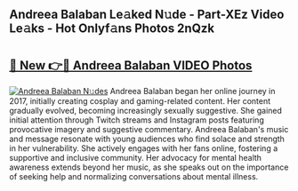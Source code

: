 ## Andreea Balaban Le𝚊ked N𝚞de - Part-XEz Video Le𝚊ks - Hot Onlyf𝚊ns Photos 2nQzk

# <h2><a href="http://ac31759.deff.icu/?id=Andreea+Balaban">🔗 New 👉🔴 Andreea Balaban VIDEO Photos</a></h2>

[![Andreea Balaban N𝚞des](https://i.imgur.com/rIISA9y.gif)](http://ac31759.deff.icu/?id=Andreea+Balaban)
Andreea Balaban began her online journey in 2017, initially creating cosplay and gaming-related content. Her content gradually evolved, becoming increasingly sexually suggestive. She gained initial attention through Twitch streams and Instagram posts featuring provocative imagery and suggestive commentary. Andreea Balaban's music and message resonate with young audiences who find solace and strength in her vulnerability. She actively engages with her fans online, fostering a supportive and inclusive community. Her advocacy for mental health awareness extends beyond her music, as she speaks out on the importance of seeking help and normalizing conversations about mental illness.
